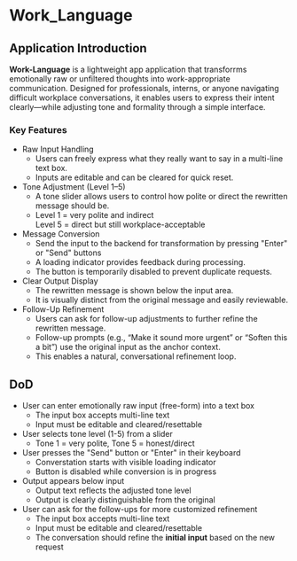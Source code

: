 # Work_Language

## Application Introduction
**Work-Language** is a lightweight app application that transforrms emotionally raw or unfiltered thoughts into work-appropriate communication. Designed for professionals, interns, or anyone navigating difficult workplace conversations, it enables users to express their intent clearly—while adjusting tone and formality through a simple interface.

### Key Features
- Raw Input Handling
    - Users can freely express what they really want to say in a multi-line text box.
    - Inputs are editable and can be cleared for quick reset.
- Tone Adjustment (Level 1–5)
    - A tone slider allows users to control how polite or direct the rewritten message should be.
    - Level 1 = very polite and indirect <br> Level 5 = direct but still workplace-acceptable
- Message Conversion
    - Send the input to the backend for transformation by pressing "Enter" or "Send" buttons
    - A loading indicator provides feedback during processing.
    - The button is temporarily disabled to prevent duplicate requests.
- Clear Output Display
    - The rewritten message is shown below the input area.
    - It is visually distinct from the original message and easily reviewable.
- Follow-Up Refinement
    - Users can ask for follow-up adjustments to further refine the rewritten message.
    - Follow-up prompts (e.g., “Make it sound more urgent” or “Soften this a bit”) use the original input as the anchor context.
    - This enables a natural, conversational refinement loop.

## DoD
- User can enter emotionally raw input (free-form) into a text box
    - The input box accepts multi-line text
    - Input must be editable and cleared/resettable
- User selects tone level (1-5) from a slider 
    - Tone 1 = very polite, Tone 5 = honest/direct
- User presses the "Send" button or "Enter" in their keyboard
    - Converstation starts with visible loading indicator
    - Button is disabled while conversion is in progress
- Output appears below input
    - Output text reflects the adjusted tone level
    - Output is clearly distinguishable from the original
- User can ask for the follow-ups for more customized refinement
    - The input box accepts multi-line text
    - Input must be editable and cleared/resettable
    - The conversation should refine the **initial input** based on the new request
